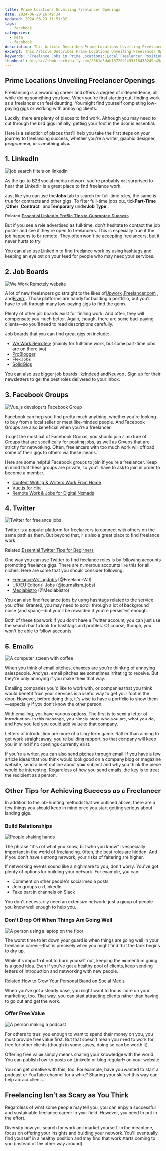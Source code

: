 ```yaml
---
title: Prime Locations Unveiling Freelancer Openings
date: 2024-06-20 16:49:34
updated: 2024-06-23 11:51:32
tags:
  - facebook
categories:
  - meta
  - facebook
description: This Article Describes Prime Locations Unveiling Freelancer Openings
excerpt: This Article Describes Prime Locations Unveiling Freelancer Openings
keywords: "Freelance Jobs in Prime Locations:,Local Freelancer Positions Available:,Urban Freelance Jobs Openings:,Flexible Workspaces in Prime Locations:,Highly Competitive Freelance Jobs by Location:,prime locations unveiling freelancer openings,critical locations to uncover freelancing gigs"
thumbnail: https://thmb.techidaily.com/2861a5dab13720b2493f18438249b45a68a3216a33822b3eddfa44a23282ff28.jpg
---
```


## Prime Locations Unveiling Freelancer Openings

 Freelancing is a rewarding career and offers a degree of independence, all while doing something you love. When you're first starting out, finding work as a freelancer can feel daunting. You might find yourself completing low-paying gigs or working with annoying clients.

 Luckily, there are plenty of places to find work. Although you may need to cut through the bad gigs initially, getting your foot in the door is essential.

 Here is a selection of places that'll help you take the first steps on your journey to freelancing success, whether you're a writer, graphic designer, programmer, or something else.

## 1. LinkedIn

![job search filters on linkedin](https://static1.makeuseofimages.com/wordpress/wp-content/uploads/2021/04/linkedin-job-search.png)

 As the go-to B2B social media network, you're probably not surprised to hear that LinkedIn is a great place to find freelance work.

 Just like you can use the**Jobs** tab to search for full-time roles, the same is true for contracts and other gigs. To filter full-time jobs out, tick**Part-Time** ,**Other** ,**Contract** , and**Temporary** under**Job Type** .

 Related:[Essential LinkedIn Profile Tips to Guarantee Success](https://www.makeuseof.com/tag/linkedin-profile-tips/)

 But if you see a role advertised as full-time, don't hesitate to contact the job poster and see if they're open to freelancers. This is especially true if the job happens to be remote. They often won't be accepting freelancers, but it never hurts to try.

 You can also use LinkedIn to find freelance work by using hashtags and keeping an eye out on your feed for people who may need your services.

## 2\. Job Boards

![We Work Remotely website](https://static1.makeuseofimages.com/wordpress/wp-content/uploads/2021/04/we-work-from-home-website.jpg)

 A lot of new freelancers go straight to the likes of[Upwork](https://www.upwork.com/) ,[Freelancer.com](https://www.freelancer.com/) , and[Fiverr](https://www.fiverr.com/) . Those platforms are handy for building a portfolio, but you'll have to sift through many low-paying gigs to find the gems.

 Plenty of other job boards exist for finding work. And often, they will compensate you much better. Again, though, there are some bad-paying clients—so you'll need to read descriptions carefully.

Job boards that you can find great gigs on include:

* [We Work Remotely](https://weworkremotely.com/) (mainly for full-time work, but some part-time jobs are on there too)
* [ProBlogger](https://problogger.com/)
* [FlexJobs](https://www.anrdoezrs.net/links/7251228/type/dlg/sid/UUmuoUeUpU96315/https://www.flexjobs.com/)
* [SolidGigs](https://solidgigs.com/)

 You can also use bigger job boards like[Indeed](https://www.indeed.com/) and[Neuvoo](https://neuvoo.com/) . Sign up for their newsletters to get the best roles delivered to your inbox.

## 3. Facebook Groups

![Vue.js developers Facebook Group](https://static1.makeuseofimages.com/wordpress/wp-content/uploads/2021/04/vuejs-developers-facebook-group.png)

 Facebook can help you find pretty much anything, whether you're looking to buy from a local seller or meet like-minded people. And Facebook Groups are also beneficial when you're a freelancer.

 To get the most out of Facebook Groups, you should join a mixture of Groups that are specifically for posting jobs, as well as Groups that are strictly for networking. Often, freelancers with too much work will offload some of their gigs to others via these means.

 Here are some helpful Facebook groups to join if you’re a freelancer. Keep in mind that these groups are private, so you'll have to ask to join in order to become a member.

* [Content Writing & Writers Work From Home](https://www.facebook.com/groups/contentWorkfromHome/)
* [Vue.js for Hire](https://www.facebook.com/groups/vuejsforhire)
* [Remote Work & Jobs for Digital Nomads](https://www.facebook.com/groups/remotework.digitalnomads/)

## 4. Twitter

![Twitter for freelance jobs](https://static1.makeuseofimages.com/wordpress/wp-content/uploads/2021/04/twitter-freelance-jobs.png)

 Twitter is a popular platform for freelancers to connect with others on the same path as them. But beyond that, it's also a great place to find freelance work.

 Related:[Essential Twitter Tips for Beginners](https://www.makeuseof.com/tag/twitter-tips-for-beginners/)

 One way you can use Twitter to find freelance roles is by following accounts promoting freelance gigs. There are numerous accounts like this for all niches. Here are some that you should consider following:

* [FreelanceWritingJobs](https://twitter.com/FreelanceWJ) (@FreelanceWJ)
* [UK/EU Editorial Jobs](https://twitter.com/journalism%5Fjobs) (@journalism\_jobs)
* [Mediabistro](https://twitter.com/Mediabistro) (@Mediabistro)

 You can also find freelance jobs by using hashtags related to the service you offer. Granted, you may need to scroll through a lot of background noise (and spam)—but you'll be rewarded if you're persistent enough.

 Both of these tips work if you don't have a Twitter account; you can just use the search bar to look for hashtags and profiles. Of course, though, you won't be able to follow accounts.

## 5\. Emails

![A computer screen with coffee](https://static1.makeuseofimages.com/wordpress/wp-content/uploads/2021/04/computer-screen-with-coffee.jpg)

 When you think of email pitches, chances are you're thinking of annoying salespeople. And yes, email pitches are sometimes irritating to receive. But they're only annoying if you make them that way.

 Emailing companies you'd like to work with, or companies that you think would benefit from your services is a useful way to get your foot in the door. However, before doing this, it's wise to have a portfolio to show them—especially if you don’t know the other person.

 With emailing, you have various options. The first is to send a letter of introduction. In this message, you simply state who you are, what you do, and how you feel you could add value to that company.

 Letters of introduction are more of a long-term game. Rather than aiming to get work straight away, you're building rapport, so that company will keep you in mind if no openings currently exist.

 If you're a writer, you can also send pitches through email. If you have a few article ideas that you think would look good on a company blog or magazine website, send a brief outline about your subject and why you think the piece would be interesting. Regardless of how you send emails, the key is to treat the recipient as a person.

## Other Tips for Achieving Success as a Freelancer

 In addition to the job-hunting methods that we outlined above, there are a few things you should keep in mind once you start getting serious about landing gigs.

### Build Relationships

![People shaking hands](https://static1.makeuseofimages.com/wordpress/wp-content/uploads/2021/04/people-shaking-hands.jpg)

 The phrase "it's not what you know, but who you know" is especially important in the world of freelancing. Often, the best roles are hidden. And if you don't have a strong network, your risks of faltering are higher.

 If networking events sound like a nightmare to you, don't worry. You've got plenty of options for building your network. For example, you can:

* Comment on other people's social media posts
* Join groups on LinkedIn
* Take part in channels on Slack

 You don't necessarily need an extensive network; just a group of people you know well enough to help you.

### Don't Drop Off When Things Are Going Well

![A person using a laptop on the floor](https://static1.makeuseofimages.com/wordpress/wp-content/uploads/2021/04/person-using-a-laptop-on-floor.jpg)

 The worst time to let down your guard is when things are going well in your freelance career—that is precisely when you might find that the tank begins to dry up.

 While it's important not to burn yourself out, keeping the momentum going is a good idea. Even if you've got a healthy pool of clients, keep sending letters of introduction and networking with new people.

 Related:[How to Grow Your Personal Brand on Social Media](https://www.makeuseof.com/tag/minimalist-guide-personal-branding-social-media/)

 When you've got a steady base, you might want to focus more on your marketing, too. That way, you can start attracting clients rather than having to go out and get the work.

### Offer Free Value

![A person making a podcast](https://static1.makeuseofimages.com/wordpress/wp-content/uploads/2021/04/person-making-podcast.jpg)

 For others to trust you enough to want to spend their money on you, you must provide free value first. But that doesn't mean you need to work for free for other clients (though in some cases, doing so can be worth it).

 Offering free value simply means sharing your knowledge with the world. You can publish how-to posts on LinkedIn or blog regularly on your website.

 You can get creative with this, too. For example, have you wanted to start a podcast or YouTube channel for a while? Sharing your skillset this way can help attract clients.

## Freelancing Isn’t as Scary as You Think

 Regardless of what some people may tell you, you can enjoy a successful and sustainable freelance career in your field. However, you need to put in the effort.

 Diversify how you search for work and market yourself. In the meantime, focus on offering your insights and building your network. You'll eventually find yourself in a healthy position and may find that work starts coming to you (instead of the other way around).


<ins class="adsbygoogle"
     style="display:block"
     data-ad-format="autorelaxed"
     data-ad-client="ca-pub-7571918770474297"
     data-ad-slot="1223367746"></ins>



<ins class="adsbygoogle"
     style="display:block"
     data-ad-client="ca-pub-7571918770474297"
     data-ad-slot="8358498916"
     data-ad-format="auto"
     data-full-width-responsive="true"></ins>
